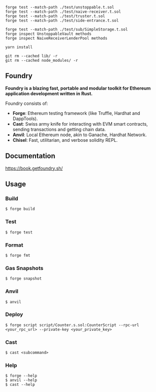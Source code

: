 ```shell
forge test --match-path ./test/unstoppable.t.sol
forge test --match-path ./test/naive-receiver.t.sol
forge test --match-path ./test/truster.t.sol
forge test --match-path ./test/side-entrance.t.sol

forge test --match-path ./test/sub/SimpleStorage.t.sol
forge inspect UnstoppableVault methods
forge inspect NaiveReceiverLenderPool methods

yarn install

git rm --cached lib/ -r
git rm --cached node_modules/ -r
```

## Foundry

**Foundry is a blazing fast, portable and modular toolkit for Ethereum application development written in Rust.**

Foundry consists of:

-   **Forge**: Ethereum testing framework (like Truffle, Hardhat and DappTools).
-   **Cast**: Swiss army knife for interacting with EVM smart contracts, sending transactions and getting chain data.
-   **Anvil**: Local Ethereum node, akin to Ganache, Hardhat Network.
-   **Chisel**: Fast, utilitarian, and verbose solidity REPL.

## Documentation

https://book.getfoundry.sh/

## Usage

### Build

```shell
$ forge build
```

### Test

```shell
$ forge test
```

### Format

```shell
$ forge fmt
```

### Gas Snapshots

```shell
$ forge snapshot
```

### Anvil

```shell
$ anvil
```

### Deploy

```shell
$ forge script script/Counter.s.sol:CounterScript --rpc-url <your_rpc_url> --private-key <your_private_key>
```

### Cast

```shell
$ cast <subcommand>
```

### Help

```shell
$ forge --help
$ anvil --help
$ cast --help
```
